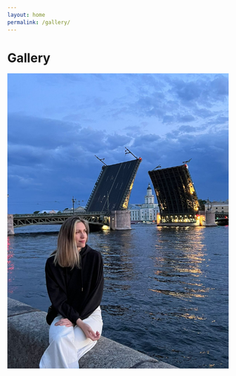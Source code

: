 ```yaml
---
layout: home
permalink: /gallery/
---
```


# Gallery

<img src="/assets/img/IMG-20230622-WA0009.jpg">